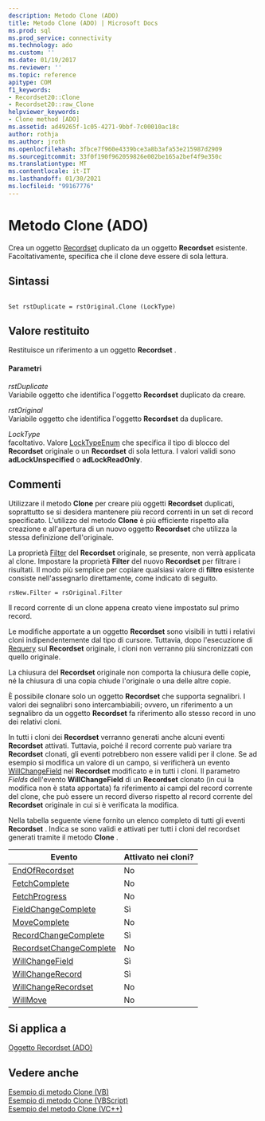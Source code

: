 ```yaml
---
description: Metodo Clone (ADO)
title: Metodo Clone (ADO) | Microsoft Docs
ms.prod: sql
ms.prod_service: connectivity
ms.technology: ado
ms.custom: ''
ms.date: 01/19/2017
ms.reviewer: ''
ms.topic: reference
apitype: COM
f1_keywords:
- Recordset20::Clone
- Recordset20::raw_Clone
helpviewer_keywords:
- Clone method [ADO]
ms.assetid: ad49265f-1c05-4271-9bbf-7c00010ac18c
author: rothja
ms.author: jroth
ms.openlocfilehash: 3fbce7f960e4339bce3a8b3afa53e215987d2909
ms.sourcegitcommit: 33f0f190f962059826e002be165a2bef4f9e350c
ms.translationtype: MT
ms.contentlocale: it-IT
ms.lasthandoff: 01/30/2021
ms.locfileid: "99167776"
---
```

# <a name="clone-method-ado"></a>Metodo Clone (ADO)
Crea un oggetto [Recordset](./recordset-object-ado.md) duplicato da un oggetto **Recordset** esistente. Facoltativamente, specifica che il clone deve essere di sola lettura.  
  
## <a name="syntax"></a>Sintassi  
  
```  
  
Set rstDuplicate = rstOriginal.Clone (LockType)  
```  
  
## <a name="return-value"></a>Valore restituito  
 Restituisce un riferimento a un oggetto **Recordset** .  
  
#### <a name="parameters"></a>Parametri  
 *rstDuplicate*  
 Variabile oggetto che identifica l'oggetto **Recordset** duplicato da creare.  
  
 *rstOriginal*  
 Variabile oggetto che identifica l'oggetto **Recordset** da duplicare.  
  
 *LockType*  
 facoltativo. Valore [LockTypeEnum](./locktypeenum.md) che specifica il tipo di blocco del **Recordset** originale o un **Recordset** di sola lettura. I valori validi sono **adLockUnspecified** o **adLockReadOnly**.  
  
## <a name="remarks"></a>Commenti  
 Utilizzare il metodo **Clone** per creare più oggetti **Recordset** duplicati, soprattutto se si desidera mantenere più record correnti in un set di record specificato. L'utilizzo del metodo **Clone** è più efficiente rispetto alla creazione e all'apertura di un nuovo oggetto **Recordset** che utilizza la stessa definizione dell'originale.  
  
 La proprietà [Filter](./filter-property.md) del **Recordset** originale, se presente, non verrà applicata al clone. Impostare la proprietà **Filter** del nuovo **Recordset** per filtrare i risultati. Il modo più semplice per copiare qualsiasi valore di **filtro** esistente consiste nell'assegnarlo direttamente, come indicato di seguito.  
  
```  
rsNew.Filter = rsOriginal.Filter  
```  
  
 Il record corrente di un clone appena creato viene impostato sul primo record.  
  
 Le modifiche apportate a un oggetto **Recordset** sono visibili in tutti i relativi cloni indipendentemente dal tipo di cursore. Tuttavia, dopo l'esecuzione di [Requery](./requery-method.md) sul **Recordset** originale, i cloni non verranno più sincronizzati con quello originale.  
  
 La chiusura del **Recordset** originale non comporta la chiusura delle copie, né la chiusura di una copia chiude l'originale o una delle altre copie.  
  
 È possibile clonare solo un oggetto **Recordset** che supporta segnalibri. I valori dei segnalibri sono intercambiabili; ovvero, un riferimento a un segnalibro da un oggetto **Recordset** fa riferimento allo stesso record in uno dei relativi cloni.  
  
 In tutti i cloni dei **Recordset** verranno generati anche alcuni eventi **Recordset** attivati. Tuttavia, poiché il record corrente può variare tra **Recordset** clonati, gli eventi potrebbero non essere validi per il clone. Se ad esempio si modifica un valore di un campo, si verificherà un evento [WillChangeField](./willchangefield-and-fieldchangecomplete-events-ado.md) nel **Recordset** modificato e in tutti i cloni. Il parametro *Fields* dell'evento **WillChangeField** di un **Recordset** clonato (in cui la modifica non è stata apportata) fa riferimento ai campi del record corrente del clone, che può essere un record diverso rispetto al record corrente del **Recordset** originale in cui si è verificata la modifica.  
  
 Nella tabella seguente viene fornito un elenco completo di tutti gli eventi **Recordset** . Indica se sono validi e attivati per tutti i cloni del recordset generati tramite il metodo **Clone** .  
  
|Evento|Attivato nei cloni?|  
|-----------|--------------------------|  
|[EndOfRecordset](./endofrecordset-event-ado.md)|No|  
|[FetchComplete](./fetchcomplete-event-ado.md)|No|  
|[FetchProgress](./fetchprogress-event-ado.md)|No|  
|[FieldChangeComplete](./willchangefield-and-fieldchangecomplete-events-ado.md)|Sì|  
|[MoveComplete](./willmove-and-movecomplete-events-ado.md)|No|  
|[RecordChangeComplete](./willchangerecord-and-recordchangecomplete-events-ado.md)|Sì|  
|[RecordsetChangeComplete](./willchangerecordset-and-recordsetchangecomplete-events-ado.md)|No|  
|[WillChangeField](./willchangefield-and-fieldchangecomplete-events-ado.md)|Sì|  
|[WillChangeRecord](./willchangerecord-and-recordchangecomplete-events-ado.md)|Sì|  
|[WillChangeRecordset](./willchangerecordset-and-recordsetchangecomplete-events-ado.md)|No|  
|[WillMove](./willmove-and-movecomplete-events-ado.md)|No|  
  
## <a name="applies-to"></a>Si applica a  
 [Oggetto Recordset (ADO)](./recordset-object-ado.md)  
  
## <a name="see-also"></a>Vedere anche  
 [Esempio di metodo Clone (VB)](./clone-method-example-vb.md)   
 [Esempio di metodo Clone (VBScript)](./clone-method-example-vbscript.md)   
 [Esempio del metodo Clone (VC++)](./clone-method-example-vc.md)